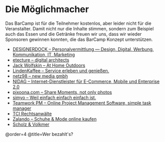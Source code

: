 # Die Möglichmacher

Das BarCamp ist für die Teilnehmer kostenlos, aber leider nicht für die Veranstalter. Damit nicht nur die Inhalte stimmen, sondern zum Beispiel auch das Essen und die Getränke freuen wir uns, dass wir wieder Sponsoren gewinnen konnten, die das BarCamp Konzept unterstützen.

 * [DESIGNERDOCK – Personalvermittlung — Design, Digital, Werbung, Kommunikation, IT, Marketing](http://www.designerdock.de/)
 * [etecture – digital architects](http://www.etecture.de/)
 * [Jack Wolfskin – At Home Outdoors](http://www.jack-wolfskin.com/)
 * [LindenKaffee – Service erleben und genießen.](http://www.lindenkaffee.com/)
 * [netz98 – new media gmbh](http://www.netz98.de/)
 * [NIDAG – Internet-Dienstleister für E-Commerce, Mobile und Enterprise 2.0](http://www.nidag.de/)
 * [pixoona.com – Share Moments, not only photos](http://pixoona.com/)
 * [simyo – Weil einfach einfach einfach ist.](https://www.simyo.de/)
 * [Teamwork PM – Online Project Management Software, simple task manager](http://www.teamworkpm.net/)
 * [TCI Rechtsanwälte](http://www.tcilaw.de/)
 * [Zalando – Schuhe & Mode online kaufen](http://www.zalando.de/)
 * [Scholz & Volkmer](http://www.s-v.de/)

@order=4
@title=Wer bezahlt's?
